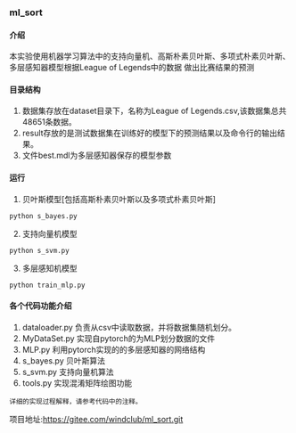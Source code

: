 ### ml_sort

#### 介绍
本实验使用机器学习算法中的支持向量机、高斯朴素贝叶斯、多项式朴素贝叶斯、多层感知器模型根据League of Legends中的数据
做出比赛结果的预测

#### 目录结构
1. 数据集存放在dataset目录下，名称为League of Legends.csv,该数据集总共48651条数据。
2. result存放的是测试数据集在训练好的模型下的预测结果以及命令行的输出结果。
3. 文件best.mdl为多层感知器保存的模型参数

#### 运行

1. 贝叶斯模型[包括高斯朴素贝叶斯以及多项式朴素贝叶斯]
```
python s_bayes.py
```
2. 支持向量机模型
```
python s_svm.py
```
3.  多层感知机模型
```
python train_mlp.py
```
#### 各个代码功能介绍
1.  dataloader.py 负责从csv中读取数据，并将数据集随机划分。
2.  MyDataSet.py 实现自pytorch的为MLP划分数据的文件
3.  MLP.py 利用pytorch实现的的多层感知器的网络结构
4.  s_bayes.py 贝叶斯算法
5.  s_svm.py 支持向量机算法
6.  tools.py 实现混淆矩阵绘图功能
```
详细的实现过程解释，请参考代码中的注释。
```
项目地址:https://gitee.com/windclub/ml_sort.git





